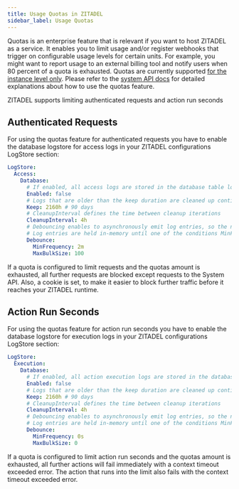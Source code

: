 ```yaml
---
title: Usage Quotas in ZITADEL
sidebar_label: Usage Quotas
---
```


Quotas is an enterprise feature that is relevant if you want to host ZITADEL as a service.
It enables you to limit usage and/or register webhooks that trigger on configurable usage levels for certain units.
For example, you might want to report usage to an external billing tool and notify users when 80 percent of a quota is exhausted.
Quotas are currently supported [for the instance level only](/concepts/structure/instance).
Please refer to the [system API docs](/apis/resources/system) for detailed explanations about how to use the quotas feature.

ZITADEL supports limiting authenticated requests and action run seconds

## Authenticated Requests

For using the quotas feature for authenticated requests you have to enable the database logstore for access logs in your ZITADEL configurations LogStore section:

```yaml
LogStore:
  Access:
    Database:
      # If enabled, all access logs are stored in the database table logstore.access
      Enabled: false
      # Logs that are older than the keep duration are cleaned up continuously
      Keep: 2160h # 90 days
      # CleanupInterval defines the time between cleanup iterations
      CleanupInterval: 4h
      # Debouncing enables to asynchronously emit log entries, so the normal execution performance is not impaired
      # Log entries are held in-memory until one of the conditions MinFrequency or MaxBulkSize meets.
      Debounce:
        MinFrequency: 2m
        MaxBulkSize: 100
```

If a quota is configured to limit requests and the quotas amount is exhausted, all further requests are blocked except requests to the System API.
Also, a cookie is set, to make it easier to block further traffic before it reaches your ZITADEL runtime.

## Action Run Seconds

For using the quotas feature for action run seconds you have to enable the database logstore for execution logs in your ZITADEL configurations LogStore section:

```yaml
LogStore:
  Execution:
    Database:
      # If enabled, all action execution logs are stored in the database table logstore.execution
      Enabled: false
      # Logs that are older than the keep duration are cleaned up continuously
      Keep: 2160h # 90 days
      # CleanupInterval defines the time between cleanup iterations
      CleanupInterval: 4h
      # Debouncing enables to asynchronously emit log entries, so the normal execution performance is not impaired
      # Log entries are held in-memory until one of the conditions MinFrequency or MaxBulkSize meets.
      Debounce:
        MinFrequency: 0s
        MaxBulkSize: 0
```

If a quota is configured to limit action run seconds and the quotas amount is exhausted, all further actions will fail immediately with a context timeout exceeded error.
The action that runs into the limit also fails with the context timeout exceeded error.

